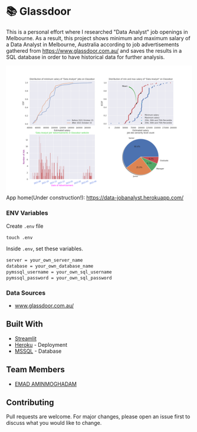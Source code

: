 
# 📚 Glassdoor

This is a personal effort where I researched "Data Analyst" job openings in Melbourne. As a result, this project shows minimum and maximum salary of a Data Analyst in Melbourne, Australia according to job advertisements gathered from https://www.glassdoor.com.au/ and saves the results in a SQL database in order to have historical data for further analysis. 

![image](https://github.com/emadam/glassdoor/blob/master/glassdoor2022-03-28.png)
<br>
App home(Under construction!): https://data-jobanalyst.herokuapp.com/
   

### ENV Variables
Create `.env` file
```
touch .env
```
Inside `.env`, set these variables.
```
server = your_own_server_name
database = your_own_database_name
pymssql_username = your_own_sql_username
pymssql_password = your_own_sql_password
```

### Data Sources
- <a href="https://www.glassdoor.com.au/">www.glassdoor.com.au/</a>


## Built With
- <a href="https://streamlit.io/">Streamlit</a>
- [Heroku](https://heroku.com/) - Deployment
- [MSSQL](https://www.microsoft.com/en-au/sql-server/) - Database


## Team Members
- [EMAD AMINMOGHADAM](https://www.linkedin.com/in/emad-aminmoghadam/)

## Contributing
Pull requests are welcome. For major changes, please open an issue first to discuss what you would like to change.


